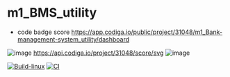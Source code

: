 # m1_BMS_utility
* code badge score
https://app.codiga.io/public/project/31048/m1_Bank-management-system_utility/dashboard

![image](https://user-images.githubusercontent.com/63460090/153709323-4a08990c-9ffe-4e95-9429-3caa41fe8d37.png)
https://api.codiga.io/project/31048/score/svg
![image](https://user-images.githubusercontent.com/63460090/153709381-f038ebff-037f-4fd6-910b-d61e40eb3547.png)

[![Build-linux](https://github.com/sahith0293/m1_Bank-management-system_utility/actions/workflows/linux.yml/badge.svg)](https://github.com/sahith0293/m1_Bank-management-system_utility/actions/workflows/linux.yml)
[![CI](https://github.com/sahith0293/m1_Bank-management-system_utility/actions/workflows/main.yml/badge.svg)](https://github.com/sahith0293/m1_Bank-management-system_utility/actions/workflows/main.yml)
